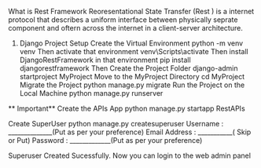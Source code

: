 What is Rest Framework 
Reoresentational State Transfer (Rest ) is a internet protocol that describes a uniform interface between physically seprate component and oftern across the internet in a client-server architecture.

1. Django Project Setup
Create the Virtual Environment
python -m venv venv
Then activate that environment
venv\Scripts\activate
Then install DjangoRestFramework in that environment
pip install djangorestframework
Then Create the Project Folder
django-admin startproject MyProject
Move to the MyProject Directory
cd MyProject
Migrate the Project
python manage.py migrate
Run the Project on the Local Machine
python manage.py runserver

** Important**
Create the APIs App
python manage.py startapp RestAPIs

Create SuperUser
python manage.py createsuperuser
 Username : ______________(Put as per your preference)
Email Address : ___________( Skip or Put)
Password : _____________(Put as per your preference)

Superuser Created Sucessfully.
Now you can login to the web admin panel




